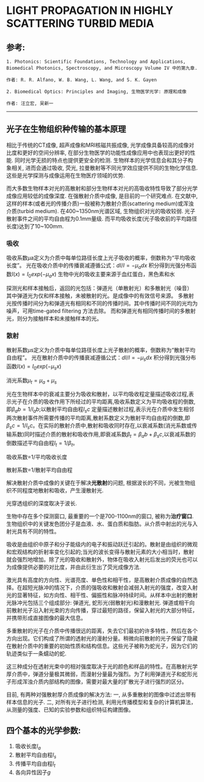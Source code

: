 # LIGHT PROPAGATION IN HIGHLY SCATTERING TURBID MEDIA

## 参考:
	1. Photonics: Scientific Foundations, Technology and Applications, Biomedical Photonics, Spectroscopy, and Microscopy Volume IV 中的第九章. 

	作者: R. R. Alfano, W. B. Wang, L. Wang, and S. K. Gayen

	2. Biomedical Optics: Principles and Imaging, 生物医学光学: 原理和成像

	作者: 汪立宏, 吴新一

---
## 光子在生物组织种传输的基本原理

相比于传统的CT成像, 超声成像和MRI核磁共振成像, 光学成像具备较高的成像对比度和更好的空间分辨率, 在部分生物医学的功能性成像应用中也表现出更好的性能. 同时光学无损的特点也提供更安全的检测. 生物样本的光学信息会和其分子构象相关, 进而会通过吸收, 荧光, 拉曼散射等不同光学效应提供不同的生物化学信息. 这些是光学探测与成像运用在生物医疗领域的优势. 

而大多数生物样本对光的高散射和部分生物样本对光的高吸收特性导致了部分光学成像应用较低的成像深度. 在强散射介质中成像, 是目前的一个研究难点. 在文献中, 这样的样本(或者光的传播介质)一般被称为散射介质(scattering medium)或浑浊介质(turbid medium). 在400~1350nm光谱区域, 生物组织对光的吸收较弱. 光子散射事件之间的平均自由程为0.1mm量级. 而平均吸收长度(光子吸收前的平均路径长度)达到了10~100mm. 

### 吸收
吸收系数μa定义为介质中每单位路径长度上光子吸收的概率，倒数称为“平均吸收长度”。
光在吸收介质中的传播衰减遵循公式：$dI/I=−μ_a dx$
积分得到光强分布函数$I(x)=I_0exp⁡(−μ_a x)$
生物中光的吸收主要来源于血红蛋白，黑色素和水


探测光和样本接触后，返回的光包括：弹道光（单散射光）和多散射光（噪音）
其中弹道光为仅和样本接触，未被散射的光。是成像中的有效信号来源。
多散射光按传播时间分为和弹道光有相同和不同的传播时间。其中传播时间不同的光均为噪声，可用time-gated filtering 方法去除。
而和弹道光有相同传播时间的多散射光，则分为接触样本和未接触样本的光。

### 散射

散射系数μs定义为介质中每单位路径长度上光子散射的概率，倒数称为“散射平均自由程”。
光在散射介质中的传播衰减遵循公式：$dI/I=−μ_s dx$
积分得到光强分布函数$I(x)=I_0  exp⁡(−μ_s x)$

消光系数$μ_t=μ_a+μ_s$

光在生物样本中的衰减主要分为吸收和散射，以平均吸收程定量描述吸收过程,表示光子在介质的吸收作用下所经过的平均距离,吸收系数定义为平均吸收程的倒数,即$β_ab=1/l_ab$;以散射平均自由程$l_sc$ 定量描述散射过程,表示光在介质中发生相邻两次散射事件所需要传播的平均距离,散射系数定义为散射平均自由程的倒数,即$β_sc=1/l_sc$。在实际的散射介质中,散射和吸收同时存在,以衰减系数(消光系数或传输系数)同时描述介质的散射和吸收作用,即衰减系数$β_t=β_ab+β_sc$,以衰减系数的倒数描述平均自由程$l_t=1/β_t。$

吸收系数=1/平均吸收长度

散射系数=1/散射平均自由程

解决散射介质中成像的关键在于解决**光散射**的问题, 根据波长的不同，光被生物组织不同程度地散射和吸收，产生漫散射光. 

光穿透组织的深度取决于波长. 

生物中存在多个探测窗口, 最重要的一个是700-1100nm的窗口, 被称为**治疗窗口**. 生物组织中的关键发色团分子是血液、水、蛋白质和脂肪。从介质中射出的光与入射光具有不同的特性。

吸收是由组织中原子和分子能级内的电子和振动跃迁引起的。散射是由组织的微观和宏观结构的折射率变化引起的;当光的波长变得与散射元素的大小相当时，散射就会强烈地增加。除了光的吸收和散射外，物体在吸收入射光后发出的荧光也可以为成像提供必要的对比度，并由此衍生出了荧光成像方法. 


激光具有高度的方向性、光谱亮度、单色性和相干性，是高散射介质成像的自然选择。在超短光脉冲的情况下，介质的强吸收和散射会减弱入射光的强度，改变入射光的显著特征，如方向性、相干性、偏振性和脉冲持续时间。从样本中出射的散射光脉冲光包括三个组成部分: 弹道光, 蛇形光(弱散射光)和漫散射光. 弹道或相干向前散射光子沿入射光束的方向传播，穿过最短的路径，保留入射光的大部分特征，并携带形成直接图像的最大信息。

多重散射的光子在介质中传播很远的距离，失去它们最初的许多特性，然后在各个方向出现。它们构成了所谓的透射光的漫射分量。稍微向前散射的光子保留了隐藏在散射介质中的重要的初始性质和结构信息。这些光子被称为蛇光子，因为它们的轨迹类似于一条蠕动的蛇. 

这三种成分在透射光束中的相对强度取决于光的颜色和样品的特性。在高散射光学厚介质中，弹道分量极其微弱，而漫射分量最为强烈。为了利用弹道光子和蛇形光子形成浑浊介质内部结构的图像，需要对最大量的扩散光子进行强烈的区分。

目前, 有两种对强散射厚介质成像的解决方法: 一, 从多重散射的图像中过滤出带有样本信息的光子. 二, 对所有光子进行检测, 利用光传播模型和复杂的计算机算法，从测量的强度、已知的实验参数和组织特征构建图像。

## 四个基本的光学参数: 
1. 吸收长度$l_{a}$
2. 散射平均自由程$l_{s}$
3. 传播平均自由程$l_{t}$
4. 各向异性因子$g$

